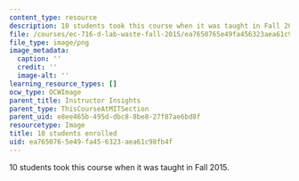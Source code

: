 ```yaml
---
content_type: resource
description: 10 students took this course when it was taught in Fall 2015.
file: /courses/ec-716-d-lab-waste-fall-2015/ea7650765e49fa456323aea61c98fb4f_10.png
file_type: image/png
image_metadata:
  caption: ''
  credit: ''
  image-alt: ''
learning_resource_types: []
ocw_type: OCWImage
parent_title: Instructor Insights
parent_type: ThisCourseAtMITSection
parent_uid: e8ee465b-495d-dbc8-8be8-27f87ae6bd8f
resourcetype: Image
title: 10 students enrolled
uid: ea765076-5e49-fa45-6323-aea61c98fb4f
---
```

10 students took this course when it was taught in Fall 2015.

